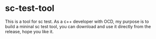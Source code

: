 # sc-test-tool
This is a tool for sc test.
As a c++ developer with OCD, my purpose is to build a mininal sc test tool, you can download and use it directly from the release, hope you like it.

